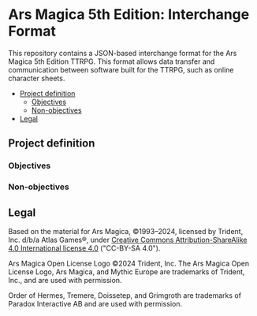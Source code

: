 # Ars Magica 5th Edition: Interchange Format <!-- omit in toc -->

This repository contains a JSON-based interchange format for the Ars Magica 5th Edition TTRPG. This format allows data
transfer and communication between software built for the TTRPG, such as online character sheets.

- [Project definition](#project-definition)
  - [Objectives](#objectives)
  - [Non-objectives](#non-objectives)
- [Legal](#legal)

## Project definition

### Objectives

### Non-objectives

## Legal

Based on the material for Ars Magica, ©1993–2024, licensed by Trident, Inc. d/b/a Atlas Games®, under [Creative Commons
Attribution-ShareAlike 4.0 International license 4.0][cc-by-sa-4] ("CC-BY-SA 4.0").

Ars Magica Open License Logo ©2024 Trident, Inc. The Ars Magica Open License Logo, Ars Magica, and Mythic Europe are
trademarks of Trident, Inc., and are used with permission.

Order of Hermes, Tremere, Doissetep, and Grimgroth are trademarks of Paradox Interactive AB and are used with
permission.

[cc-by-sa-4]: https://creativecommons.org/licenses/by-sa/4.0/
